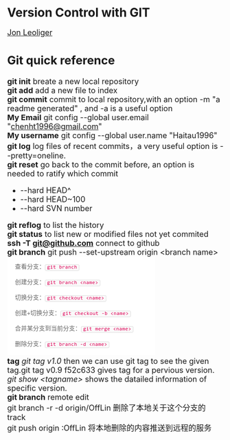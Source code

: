 # Version Control with GIT
<font size =4> [Jon Leoliger](https://www.oreilly.com/library/view/version-control-with/9781449345037/) <br>


## Git quick reference
**git init** breate a new local repository<br>
**git add** add a new file to index<br>
**git commit** commit to local repository,with an option -m "a readme generated" , and -a is a useful option <br>
**My Email** git config --global user.email "chenht1996@gmail.com"<br>
**My username** git config --global user.name "Haitau1996"<br>
**git log** log files of recent commits，a very useful option is --pretty=oneline.<br>
**git reset** go back to the commit before, an option is needed to ratify which commit <br>
* --hard HEAD^ 
* --hard HEAD~100
* --hard SVN number<br>

**git reflog** to list the history<br>
**git status** to list new or modified files not yet commited<br>
**ssh -T git@github.com** connect to github<br>
**git branch** git push --set-upstream origin \<branch name> <br>
![avatar](figure/gitbranch.png)<br>
**tag** _git tag v1.0_  then we can use git tag to see the given tag.git tag v0.9 f52c633 gives tag for a pervious version. _git show \<tagname>_ shows the datailed information of specific version.<br>
**git branch** remote edit <br>
git branch -r -d origin/OffLin 删除了本地关于这个分支的track<br>
git push origin :OffLin 将本地删除的内容推送到远程的服务<br>

